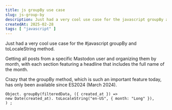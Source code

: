 ```yaml
---
title: js groupBy use case
slug: js-group-by
description: Just had a very cool use case for the javascript groupBy and toLocaleString method.
createdAt: 2025-02-28
tags: [ "javascript" ]
---
```


Just had a very cool use case for the #javascript groupBy and toLocaleString method.

Getting all posts from a specific Mastodon user and organizing them by month, with each section featuring a headline
that includes the full name of the month.

Crazy that the groupBy method, which is such an important feature today, has only been available since ES2024 (March
2024).

```
Object. groupBy(filteredData, ({ created_at }) =>
new Date(created_at). toLocaleString("en-US", { month: "Long" }),
) ;
```